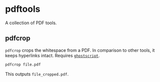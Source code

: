 # pdftools

A collection of PDF tools.

## pdfcrop
`pdfcrop` crops the whitespace from a PDF.
In comparison to other tools, it keeps hyperlinks intact.
Requires [`ghostscript`](https://ghostscript.com).

```zsh
pdfcrop file.pdf
```
This outputs `file_cropped.pdf`.